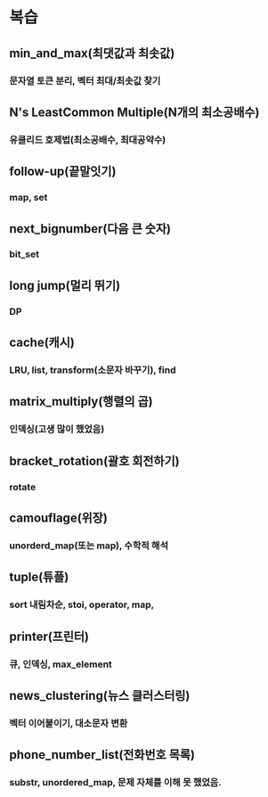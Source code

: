 # 복습
## min_and_max(최댓값과 최솟값)
### 문자열 토큰 분리, 벡터 최대/최솟값 찾기

## N's LeastCommon Multiple(N개의 최소공배수)
### 유클리드 호제법(최소공배수, 최대공약수)

## follow-up(끝말잇기)
### map, set

## next_bignumber(다음 큰 숫자)
### bit_set

## long jump(멀리 뛰기)
### DP

## cache(캐시)
### LRU, list, transform(소문자 바꾸기), find

## matrix_multiply(행렬의 곱)
### 인덱싱(고생 많이 했었음)

## bracket_rotation(괄호 회전하기)
### rotate

## camouflage(위장)
### unorderd_map(또는 map), 수학적 해석

## tuple(튜플)
### sort 내림차순, stoi, operator, map, 

## printer(프린터)
### 큐, 인덱싱, max_element

## news_clustering(뉴스 클러스터링)
### 벡터 이어붙이기, 대소문자 변환

## phone_number_list(전화번호 목록)
### substr, unordered_map, 문제 자체를 이해 못 했었음.